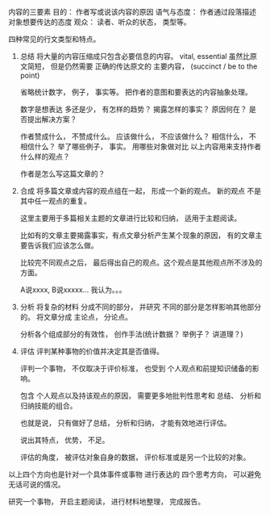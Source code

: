 内容的三要素
    目的： 作者写或说该内容的原因
    语气与态度： 作者通过段落描述对象想要传达的态度
    观众： 读者、听众的状态， 类型等。


四种常见的行文类型和特点。

1. 总结
    将大量的内容压缩成只包含必要信息的内容。 vital, essential
    虽然比原文简短， 但是仍然需要 正确的传达原文的 主要内容， (succinct / be to the point)

    省略统计数字， 例子， 事实等。 把作者的意图和要表达的内容抽象处理。
    
    数字是想表达 多还是少， 有怎样的趋势？
    揭露怎样的事实？ 原因何在？ 是否提出解决方案？ 

    作者赞成什么， 不赞成什么。 应该做什么， 不应该做什么？ 相信什么， 不相信什么？
    举了哪些例子， 事实。 
    用哪些对象做对比 
    以上内容用来支持作者什么样的观点？

    作者是怎么写这篇文章的？

2. 合成
    将多篇文章或内容的观点组在一起， 形成一个新的观点。 新的观点 不是其中任一观点的重复。

    这里主要用于多篇相关主题的文章进行比较和归纳， 适用于主题阅读。 

    比如有的文章主要揭露事实，有点文章分析产生某个现象的原因， 有的文章主要告诉我们应该怎么做。

    比较完不同观点之后， 最后得出自己的观点。这个观点是其他观点所不涉及的方面。
    
    A说xxxx, B说xxxxx... 我认为。。。   


3. 分析
    将复杂的材料 分成不同的部分， 并研究 不同的部分是怎样影响其他部分的。
    将文章分成 主论点， 分论点。 
    
    分析各个组成部分的有效性， 创作手法(统计数据？ 举例子？ 讲道理？)

4. 评估
    评判某种事物的价值并决定其是否值得。

    评判一个事物， 不仅取决于评价标准， 也受到 个人观点和前提知识储备的影响。

    包含 个人观点以及持该观点的原因， 需要更多地批判性思考和 总结、 分析和归纳技能的组合。 

    也就是说， 只有做好了总结， 分析和归纳， 才能有效地进行评估。 

    说出其特点， 优势， 不足。

    评估的角度， 被评估对象自身的数据， 评价标准或是另一个比较的对象。 


以上四个方向也是针对一个具体事件或事物 进行表达的 四个思考方向， 可以避免无话可说的情况。 

研究一个事物， 开启主题阅读， 进行材料地整理， 完成报告。 

